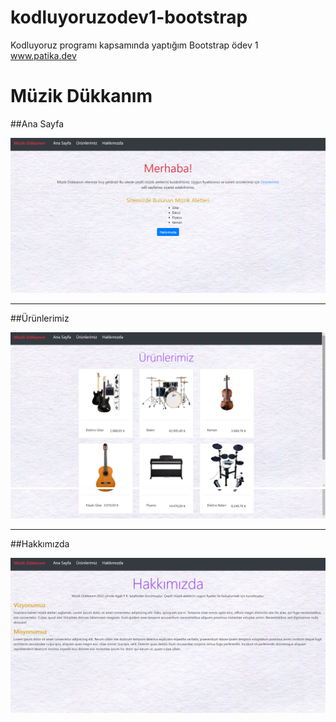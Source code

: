 # kodluyoruzodev1-bootstrap
Kodluyoruz programı kapsamında yaptığım Bootstrap ödev 1 www.patika.dev
# Müzik Dükkanım

##Ana Sayfa

![Ana Sayfa](kodluyoruz-odev-1-bootstrap-ana-sayfa.png)
***

##Ürünlerimiz

![urunlerimiz-1](kodluyoruz-odev-1-bootstrap-urunlerimiz-1.png)
![urunlerimiz-2](kodluyoruz-odev-1-bootstrap-urunlerimiz-2.png)
***

##Hakkımızda

![hakkimizda](kodluyoruz-odev-1-bootstrap-hakkimizda.png)
